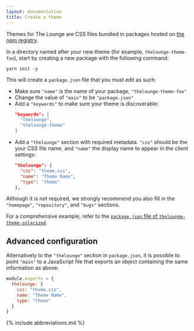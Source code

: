 ```yaml
---
layout: documentation
title: Create a theme
---
```


Themes for The Lounge are CSS files bundled in packages hosted on [the npm registry](https://www.npmjs.com).

In a directory named after your new theme (for example, `thelounge-theme-foo`), start by creating a new package with the following command:

```
yarn init -y
```

This will create a `package.json` file that you must edit as such:

- Make sure `"name"` is the name of your package, `"thelounge-theme-foo"`
- Change the value of `"main"` to be `"package.json"`
- Add a `"keywords"` to make sure your theme is discoverable:
  ```json
  "keywords": [
    "thelounge",
    "thelounge-theme"
  ]
  ```
- Add a `"thelounge"` section with required metadata. `"css"` should be the your CSS file name, and `"name"` the display name to appear in the client settings:
  ```json
  "thelounge": {
    "css": "theme.css",
    "name": "Theme Name",
    "type": "theme"
  },
  ```

Although it is not required, we strongly recommend you also fill in the `"homepage"`, `"repository"`, and `"bugs"` sections.

For a comprehensive example, refer to the [`package.json` file of `thelounge-theme-solarized`](https://github.com/thelounge/thelounge-theme-solarized/blob/master/package.json).

## Advanced configuration

Alternatively to the `"thelounge"` section in `package.json`, it is possible to point `"main"` to a JavaScript file that exports an object containing the same information as above:

```js
module.exports = {
  thelounge: {
    css: "theme.css",
    name: "Theme Name",
    type: "theme"
  }
}
```

{% include abbreviations.md %}
